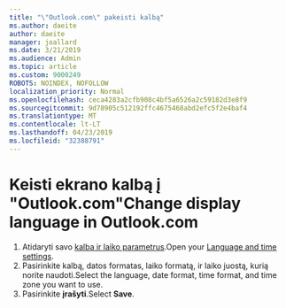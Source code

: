 ```yaml
---
title: "\"Outlook.com\" pakeisti kalbą"
ms.author: daeite
author: daeite
manager: joallard
ms.date: 3/21/2019
ms.audience: Admin
ms.topic: article
ms.custom: 9000249
ROBOTS: NOINDEX, NOFOLLOW
localization_priority: Normal
ms.openlocfilehash: ceca4283a2cfb908c4bf5a6526a2c59182d3e8f9
ms.sourcegitcommit: 9d78905c512192ffc4675468abd2efc5f2e4baf4
ms.translationtype: MT
ms.contentlocale: lt-LT
ms.lasthandoff: 04/23/2019
ms.locfileid: "32388791"
---
```

# <a name="change-display-language-in-outlookcom"></a><span data-ttu-id="960f0-102">Keisti ekrano kalbą į "Outlook.com"</span><span class="sxs-lookup"><span data-stu-id="960f0-102">Change display language in Outlook.com</span></span>

1. <span data-ttu-id="960f0-103">Atidaryti savo [kalba ir laiko parametrus](https://go.microsoft.com/fwlink/?linkid=2085505).</span><span class="sxs-lookup"><span data-stu-id="960f0-103">Open your [Language and time settings](https://go.microsoft.com/fwlink/?linkid=2085505).</span></span>
1. <span data-ttu-id="960f0-104">Pasirinkite kalbą, datos formatas, laiko formatą, ir laiko juostą, kurią norite naudoti.</span><span class="sxs-lookup"><span data-stu-id="960f0-104">Select the language, date format, time format, and time zone you want to use.</span></span>
1. <span data-ttu-id="960f0-105">Pasirinkite **įrašyti**.</span><span class="sxs-lookup"><span data-stu-id="960f0-105">Select **Save**.</span></span>